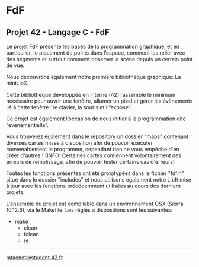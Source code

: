 # FdF
Projet 42 - Langage C - FdF
-----------------------------------------------------------------------------------------------------------------------------------------------

Le projet FdF présente les bases de la programmation graphique, et en particulier, le placement de points dans l’espace, comment les relier avec des segments et surtout comment observer la scène depuis un certain point de vue.

Nous découvrons également notre première bibliothèque graphique: La miniLibX.

Cette bibliothèque développée en interne (42) rassemble le minimum nécéssaire pour ouvrir une fenêtre, allumer un pixel et gérer les évènements lié à cette fenêtre : le clavier, la souris et l’“expose”. 

Ce projet est également l’occasion de nous initier à la programmation dite “evenementielle”.

Vous trouverez également dans le repository un dossier "maps" contenant diverses cartes mises à disposition afin de pouvoir exécuter convenablement le programme, cependant rien ne vous empêche d'en créer d'autres !
(INFO: Certaines cartes contiennent volontairement des erreurs de remplissage, afin de pouvoir tester certains cas d'erreurs)

Toutes les fonctions présentes ont été prototypées dans le fichier "fdf.h" situé dans le dossier "includes" et nous utilisons egalement notre Libft mise à jour avec les fonctions précédemment utilisées au cours des derniers projets.

L'ensemble du projet est compilable dans un environnement OSX (Sierra 10.12.6), via le Makefile. Les règles a dispositions sont les suivantes:
- make
  - clean 
  - fclean
  - re
  
-----------------------------------------------------------------------------------------------------------------------------------------------
mtacnet@student.42.fr
